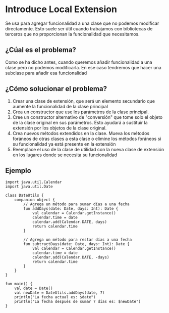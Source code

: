 # Introduce Local Extension

Se usa para agregar funcionalidad a una clase que no podemos modificar directamente. Esto suele ser útil cuando trabajamos con bibliotecas de terceros que no proporcionan la funcionalidad que necesitamos.

## ¿Cúal es el problema?

Como se ha dicho antes, cuando queremos añadir funcionalidad a una clase pero no podemos modificarla. En ese caso tendremos que hacer una subclase para añadir esa funcionalidad

## ¿Cómo solucionar el problema?

1. Crear una clase de extensión, que será un elemento secundario que aumente la funcionalidad de la clase principal
2. Crea un constructor que use los parámetros de la clase principal.
3. Cree un constructor alternativo de "conversión" que tome solo el objeto de la clase original en sus parámetros. Esto ayudará a sustituir la extensión por los objetos de la clase original.
4. Crea nuevos métodos extendidos en la clase. Mueva los métodos foráneos de otras clases a esta clase o elimine los métodos foráneos si su funcionalidad ya está presente en la extensión
5. Reemplace el uso de la clase de utilidad con la nueva clase de extensión en los lugares donde se necesita su funcionalidad

## Ejemplo

```
import java.util.Calendar
import java.util.Date

class DateUtils {
    companion object {
        // Agrega un método para sumar días a una fecha
        fun addDays(date: Date, days: Int): Date {
            val calendar = Calendar.getInstance()
            calendar.time = date
            calendar.add(Calendar.DATE, days)
            return calendar.time
        }

        // Agrega un método para restar días a una fecha
        fun subtractDays(date: Date, days: Int): Date {
            val calendar = Calendar.getInstance()
            calendar.time = date
            calendar.add(Calendar.DATE, -days)
            return calendar.time
        }
    }
}

fun main() {
    val date = Date()
    val newDate = DateUtils.addDays(date, 7)
    println("La fecha actual es: $date")
    println("La fecha después de sumar 7 días es: $newDate")
}
```
